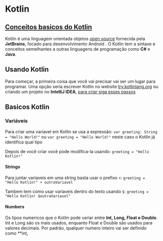 # **Kotlin**

## [Conceitos basicos do Kotlin](https://blog.teamtreehouse.com/absolute-beginners-guide-kotlin)
Kotlin é uma linguagem orientada objetos [open source](https://github.com/JetBrains/kotlin) fornecida pela **JetBrains**, focado para desenvolvimento Android . O Kotlin tem a sintaxe e conceitos semelhantes a outras linguagens de programação como **C#** e **Java**.

## Usando Kotlin
Para começar, a primeira coisa que você vai precisar vai ser um lugar para programar. Uma opção seria escrever Kotlin no website [try.kotlinlang.org](http://try.kotlinlang.org/) ou criando um projeto no **IntelliJ IDEA**, [para criar siga esses passos](https://developer.android.com/kotlin/get-started.html)

## Basicos Kotlin

### Variáveis
Para criar uma variavel em Kotlin se usa a expressão:
```var greeting: String = "Hello World!"```
ou
```var greeting = "Hello World!"```
neste caso o Kotlin já identifica qual tipo 

Depois de você criar você pode modifica-la usando:
```greeting = "Hello Kotlin!"```


#### Strings

Para juntar variaveis em uma string basta usar o prefixo ```+```:
```greeting = "Hello Kotlin!" + outraVariavel```

Tambem tem como usar variaveis dentro do texto usando ```$```:
```greeting = "Hello Kotlin! $outraVariavel"```


#### Numbers

Os tipos numericos que o Kotlin pode variar entre **Int, Long, Float e Double**. Int e Long são os mais usados, enquanto Float e Double são usados para valores decimais.
Por padrão, qualquer numero inteiro vai ser definido como **int,













